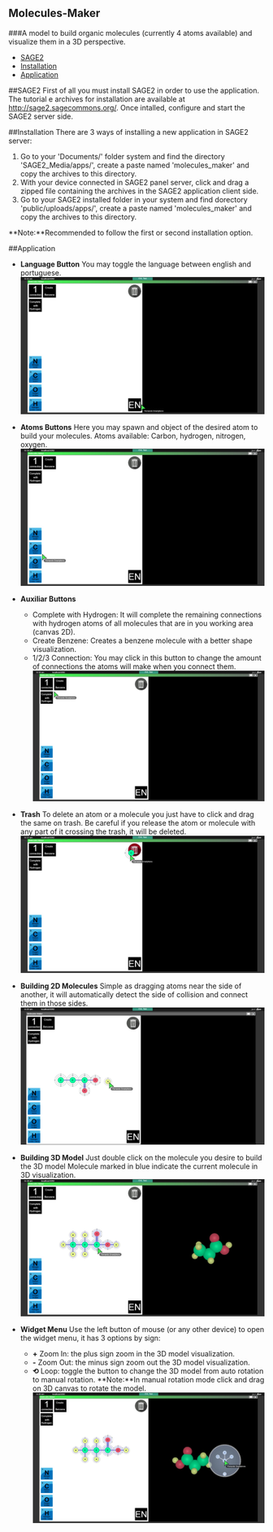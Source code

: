 ## Molecules-Maker

###A model to build organic molecules (currently 4 atoms available) and visualize them in a 3D perspective.

- [SAGE2](#sage2)
- [Installation](#install)
- [Application](#app)

##<a name="sage2"></a>SAGE2
First of all you must install SAGE2 in order to use the application.
The tutorial e archives for installation are available at http://sage2.sagecommons.org/.
Once intalled, configure and start the SAGE2 server side.

##<a name="install"></a>Installation
There are 3 ways of installing a new application in SAGE2 server:
1) Go to your 'Documents/' folder system and find the directory 'SAGE2_Media/apps/', create a paste named 'molecules_maker' and copy the archives to this directory.
2) With your device connected in SAGE2 panel server, click and drag a zipped file containing the archives in the SAGE2 application client side.
3) Go to your SAGE2 installed folder in your system and find dorectory 'public/uploads/apps/', create a paste named 'molecules_maker' and copy the archives to this directory.

**Note:**Recommended to follow the first or second installation option.

##<a name="app"></a>Application

- **Language Button**
You may toggle the language between english and portuguese.
![Language Button](https://github.com/fernandofc16/Molecules-Maker/blob/master/screen_shots/language_button.jpg)

- **Atoms Buttons**
Here you may spawn and object of the desired atom to build your molecules.
Atoms available: Carbon, hydrogen, nitrogen, oxygen.
![Atoms Buttons](https://github.com/fernandofc16/Molecules-Maker/blob/master/screen_shots/atoms_buttons.jpg)

- **Auxiliar Buttons**
  - Complete with Hydrogen: It will complete the remaining connections with hydrogen atoms of all molecules that are in you working area (canvas 2D).
  - Create Benzene: Creates a benzene molecule with a better shape visualization.
  - 1/2/3 Connection: You may click in this button to change the amount of connections the atoms will make when you connect them.
![Auxiliar Buttons](https://github.com/fernandofc16/Molecules-Maker/blob/master/screen_shots/auxiliar_buttons.jpg)

- **Trash**
To delete an atom or a molecule you just have to click and drag the same on trash.
Be careful if you release the atom or molecule with any part of it crossing the trash, it will be deleted.
![Trash](https://github.com/fernandofc16/Molecules-Maker/blob/master/screen_shots/trash.jpg)

- **Building 2D Molecules**
Simple as dragging atoms near the side of another, it will automatically detect the side of collision and connect them in those sides.
![Build 2D Molecule](https://github.com/fernandofc16/Molecules-Maker/blob/master/screen_shots/build_2d_molecule.jpg)

- **Building 3D Model**
Just double click on the molecule you desire to build the 3D model
Molecule marked in blue indicate the current molecule in 3D visualization.
![Build 3D Model](https://github.com/fernandofc16/Molecules-Maker/blob/master/screen_shots/doubleclick_build3D.jpg)

- **Widget Menu**
Use the left button of mouse (or any other device) to open the widget menu, it has 3 options by sign:
  - **+** Zoom In: the plus sign zoom in the 3D model visualization.
  - **-** Zoom Out: the minus sign zoom out the 3D model visualization.
  - **⟲** Loop: toggle the button to change the 3D model from auto rotation to manual rotation.
  **Note:**In manual rotation mode click and drag on 3D canvas to rotate the model.
![Widget Menu](https://github.com/fernandofc16/Molecules-Maker/blob/master/screen_shots/widget_menu.jpg)
